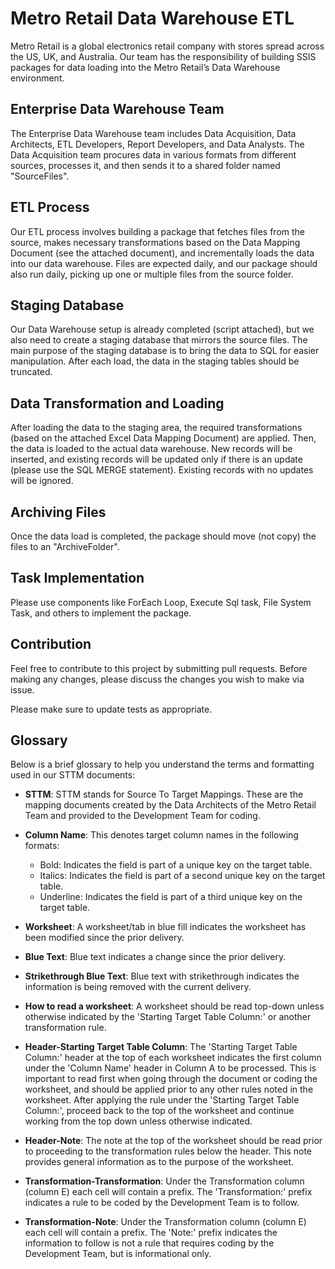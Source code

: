 # Metro Retail Data Warehouse ETL

Metro Retail is a global electronics retail company with stores spread across the US, UK, and Australia. Our team has the responsibility of building SSIS packages for data loading into the Metro Retail’s Data Warehouse environment.

## Enterprise Data Warehouse Team
The Enterprise Data Warehouse team includes Data Acquisition, Data Architects, ETL Developers, Report Developers, and Data Analysts. The Data Acquisition team procures data in various formats from different sources, processes it, and then sends it to a shared folder named "SourceFiles".

## ETL Process
Our ETL process involves building a package that fetches files from the source, makes necessary transformations based on the Data Mapping Document (see the attached document), and incrementally loads the data into our data warehouse. Files are expected daily, and our package should also run daily, picking up one or multiple files from the source folder.

## Staging Database
Our Data Warehouse setup is already completed (script attached), but we also need to create a staging database that mirrors the source files. The main purpose of the staging database is to bring the data to SQL for easier manipulation. After each load, the data in the staging tables should be truncated.

## Data Transformation and Loading
After loading the data to the staging area, the required transformations (based on the attached Excel Data Mapping Document) are applied. Then, the data is loaded to the actual data warehouse. New records will be inserted, and existing records will be updated only if there is an update (please use the SQL MERGE statement). Existing records with no updates will be ignored.

## Archiving Files
Once the data load is completed, the package should move (not copy) the files to an "ArchiveFolder".

## Task Implementation
Please use components like ForEach Loop, Execute Sql task, File System Task, and others to implement the package.

## Contribution
Feel free to contribute to this project by submitting pull requests. Before making any changes, please discuss the changes you wish to make via issue.

Please make sure to update tests as appropriate.

## Glossary

Below is a brief glossary to help you understand the terms and formatting used in our STTM documents:

- **STTM**: STTM stands for Source To Target Mappings. These are the mapping documents created by the Data Architects of the Metro Retail Team and provided to the Development Team for coding.

- **Column Name**: This denotes target column names in the following formats:
  - Bold: Indicates the field is part of a unique key on the target table.
  - Italics: Indicates the field is part of a second unique key on the target table.
  - Underline: Indicates the field is part of a third unique key on the target table.

- **Worksheet**: A worksheet/tab in blue fill indicates the worksheet has been modified since the prior delivery.

- **Blue Text**: Blue text indicates a change since the prior delivery.

- **Strikethrough Blue Text**: Blue text with strikethrough indicates the information is being removed with the current delivery.

- **How to read a worksheet**: A worksheet should be read top-down unless otherwise indicated by the 'Starting Target Table Column:' or another transformation rule.

- **Header-Starting Target Table Column**: The 'Starting Target Table Column:' header at the top of each worksheet indicates the first column under the 'Column Name' header in Column A to be processed. This is important to read first when going through the document or coding the worksheet, and should be applied prior to any other rules noted in the worksheet. After applying the rule under the 'Starting Target Table Column:', proceed back to the top of the worksheet and continue working from the top down unless otherwise indicated.

- **Header-Note**: The note at the top of the worksheet should be read prior to proceeding to the transformation rules below the header. This note provides general information as to the purpose of the worksheet.

- **Transformation-Transformation**: Under the Transformation column (column E) each cell will contain a prefix. The 'Transformation:' prefix indicates a rule to be coded by the Development Team is to follow.

- **Transformation-Note**: Under the Transformation column (column E) each cell will contain a prefix. The 'Note:' prefix indicates the information to follow is not a rule that requires coding by the Development Team, but is informational only.

